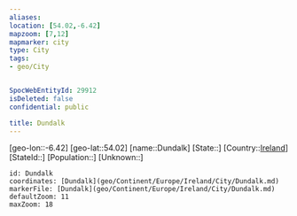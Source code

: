 ```yaml
---
aliases: 
location: [54.02,-6.42]
mapzoom: [7,12] 
mapmarker: city 
type: City
tags:
- geo/City


SpocWebEntityId: 29912
isDeleted: false
confidential: public

title: Dundalk
---
```

[geo-lon::-6.42]
[geo-lat::54.02]
[name::Dundalk]
[State::]
[Country::[Ireland](geo/Continent/Europe/Ireland.md)]
[StateId::]
[Population::]
[Unknown::]


```leaflet
id: Dundalk
coordinates: [Dundalk](geo/Continent/Europe/Ireland/City/Dundalk.md)
markerFile: [Dundalk](geo/Continent/Europe/Ireland/City/Dundalk.md)
defaultZoom: 11 
maxZoom: 18
```


